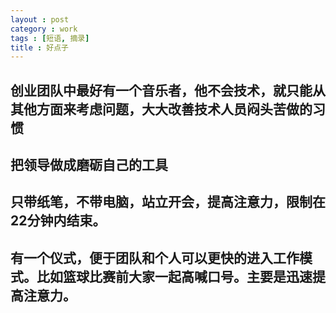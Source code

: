 ```yaml
---
layout : post
category : work
tags : [短语, 摘录]
title : 好点子
---
```



## 创业团队中最好有一个音乐者，他不会技术，就只能从其他方面来考虑问题，大大改善技术人员闷头苦做的习惯

## 把领导做成磨砺自己的工具

## 只带纸笔，不带电脑，站立开会，提高注意力，限制在22分钟内结束。

## 有一个仪式，便于团队和个人可以更快的进入工作模式。比如篮球比赛前大家一起高喊口号。主要是迅速提高注意力。
